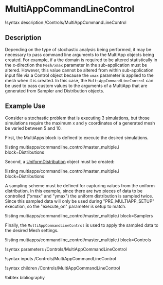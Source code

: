 # MultiAppCommandLineControl

!syntax description /Controls/MultiAppCommandLineControl

## Description

Depending on the type of stochastic analysis being performed, it may be necessary to pass command
line arguments to the MultiApp objects being created. For example, if a the domain is required to be
altered statistically in the x-direction the `Mesh/xmax` parameter in the sub-application must be
altered. However, this value cannot be altered from within sub-application input file via a Control
object because the `xmax` parameter is applied to the mesh when it is created. In this case, the
`MultiAppCommandLineControl` can be used to pass custom values to the arguments of a MultiApp that
are generated from Sampler and Distribution objects.

## Example Use

Consider a stochastic problem that is executing 3 simulations, but those simulations
require the maximum x and y coordinates of a generated mesh be varied between 5 and 10.

First, the MultiApps block is defined to execute the desired simulations.

!listing multiapps/commandline_control/master_multiple.i block=Distributions

Second, a [UniformDistribution](distributions/UniformDistribution.md)
object must be created:

!listing multiapps/commandline_control/master_multiple.i block=Distributions

A sampling scheme must be defined for capturing values from the uniform distribution. In
this example, since there are two pieces of data to be controlled ("xmax" and "ymax") the
uniform distribution is sampled twice. Since this sampled data will only be used during
"PRE_MULTIAPP_SETUP" execution, so the "execute_on" parameter is setup to match.

!listing multiapps/commandline_control/master_multiple.i block=Samplers

Finally, the `MultiAppCommandLineControl` is used to apply the sampled data to the
desired Mesh settings.

!listing multiapps/commandline_control/master_multiple.i block=Controls

!syntax parameters /Controls/MultiAppCommandLineControl

!syntax inputs /Controls/MultiAppCommandLineControl

!syntax children /Controls/MultiAppCommandLineControl

!bibtex bibliography
